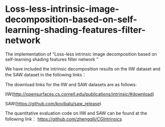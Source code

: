 # Loss-less-intrinsic-image-decomposition-based-on-self-learning-shading-features-filter-network
The implementation of “Loss-less intrinsic image decomposition based on self-learning shading features filter network ”


We have included the intrinsic decomposition results on the IIW dataset and the SAW dataset in the following links：

The download links for the IIW and SAW datasets are as follows:

IIW(http://opensurfaces.cs.cornell.edu/publications/intrinsic/#download)

SAW(https://github.com/kovibalu/saw_release)

The quantitative evaluation code on IIW and SAW can be found at the following link：
https://github.com/zhengqili/CGIntrinsics
